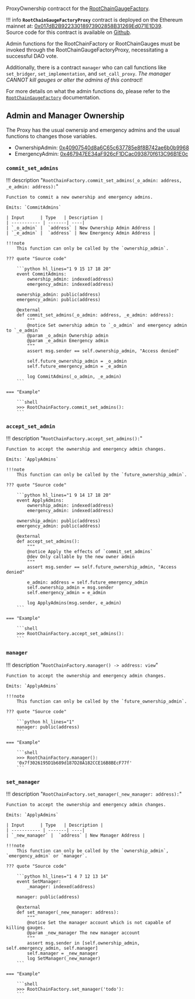 ProxyOwnership contracct for the [RootChainGaugeFactory](https://etherscan.io/address/0xabC000d88f23Bb45525E447528DBF656A9D55bf5#code).

!!! info
    **`RootChainGaugeFactoryProxy`** contract is deployed on the Ethereum mainnet at: [0x017dB2B92233018973902858B31269Ed071E1D39](https://etherscan.io/address/0x017dB2B92233018973902858B31269Ed071E1D39#code).  
    Source code for this contract is available on [Github](https://github.com/curvefi/curve-dao-contracts/blob/master/contracts/GaugeProxy.vy).


Admin functions for the RootChainFactory or RootChainGauges must be invoked through the RootChainGaugeFactoryProxy, necessitating a successful DAO vote.

Additionally, there is a contract `manager` who can call functions like `set_bridger`, `set_implementation`, and `set_call_proxy`. *The manager CANNOT kill gauges or alter the admins of this contract*!

For more details on what the admin functions do, please refer to the [`RootChainGaugeFactory`](../LiquidityGaugesAndMintingCRV/evm-sidechains/RootChainGaugeFactory.md) documentation.



## Admin and Manager Ownership

The Proxy has the usual ownersip and emergency admins and the usual functions to changes those variables.

- OwnershipAdmin: [0x40907540d8a6C65c637785e8f8B742ae6b0b9968](https://etherscan.io/address/0x40907540d8a6C65c637785e8f8B742ae6b0b9968)
- EmergencyAdmin: [0x467947EE34aF926cF1DCac093870f613C96B1E0c](https://etherscan.io/address/0x467947EE34aF926cF1DCac093870f613C96B1E0c)


### `commit_set_admins`
!!! description "`RootChainFactory.commit_set_admins(_o_admin: address, _e_admin: address):`"

    Function to commit a new ownership and emergency admins.

    Emits: `CommitAdmins`

    | Input      | Type   | Description |
    | ----------- | -------| ----|
    | `_o_admin` |  `address` | New Ownership Admin Address |
    | `_e_admin` |  `address` | New Emergency Admin Address |

    !!!note
        This function can only be called by the `ownership_admin`.

    ??? quote "Source code"

        ```python hl_lines="1 9 15 17 18 20"
        event CommitAdmins:
            ownership_admin: indexed(address)
            emergency_admin: indexed(address)

        ownership_admin: public(address)
        emergency_admin: public(address)

        @external
        def commit_set_admins(_o_admin: address, _e_admin: address):
            """
            @notice Set ownership admin to `_o_admin` and emergency admin to `_e_admin`
            @param _o_admin Ownership admin
            @param _e_admin Emergency admin
            """
            assert msg.sender == self.ownership_admin, "Access denied"

            self.future_ownership_admin = _o_admin
            self.future_emergency_admin = _e_admin

            log CommitAdmins(_o_admin, _e_admin)
        ```

    === "Example"

        ```shell
        >>> RootChainFactory.commit_set_admins():        
        ```


### `accept_set_admin`
!!! description "`RootChainFactory.accept_set_admins():`"

    Function to accept the ownership and emergency admin changes.

    Emits: `ApplyAdmins`

    !!!note
        This function can only be called by the `future_ownership_admin`.

    ??? quote "Source code"

        ```python hl_lines="1 9 14 17 18 20"
        event ApplyAdmins:
            ownership_admin: indexed(address)
            emergency_admin: indexed(address)

        ownership_admin: public(address)
        emergency_admin: public(address)

        @external
        def accept_set_admins():
            """
            @notice Apply the effects of `commit_set_admins`
            @dev Only callable by the new owner admin
            """
            assert msg.sender == self.future_ownership_admin, "Access denied"

            e_admin: address = self.future_emergency_admin
            self.ownership_admin = msg.sender
            self.emergency_admin = e_admin

            log ApplyAdmins(msg.sender, e_admin)
        ```

    === "Example"

        ```shell
        >>> RootChainFactory.accept_set_admins():        
        ```


### `manager`
!!! description "`RootChainFactory.manager() -> address: view`"

    Function to accept the ownership and emergency admin changes.

    Emits: `ApplyAdmins`

    !!!note
        This function can only be called by the `future_ownership_admin`.

    ??? quote "Source code"

        ```python hl_lines="1"
        manager: public(address)
        ```

    === "Example"

        ```shell
        >>> RootChainFactory.manager():
        '0x7f3026195D1b689d187D28A182CCE16B8BEcF77f'        
        ```


### `set_manager`
!!! description "`RootChainFactory.set_manager(_new_manager: address):`"

    Function to accept the ownership and emergency admin changes.

    Emits: `ApplyAdmins`

    | Input      | Type   | Description |
    | ----------- | -------| ----|
    | `_new_manager` |  `address` | New Manager Address |

    !!!note
        This function can only be called by the `ownership_admin`, `emergency_admin` or `manager`.

    ??? quote "Source code"

        ```python hl_lines="1 4 7 12 13 14"
        event SetManager:
            _manager: indexed(address)

        manager: public(address)

        @external
        def set_manager(_new_manager: address):
            """
            @notice Set the manager account which is not capable of killing gauges.
            @param _new_manager The new manager account
            """
            assert msg.sender in [self.ownership_admin, self.emergency_admin, self.manager]
            self.manager = _new_manager
            log SetManager(_new_manager)
        ```

    === "Example"

        ```shell
        >>> RootChainFactory.set_manager('todo'):
        ```

